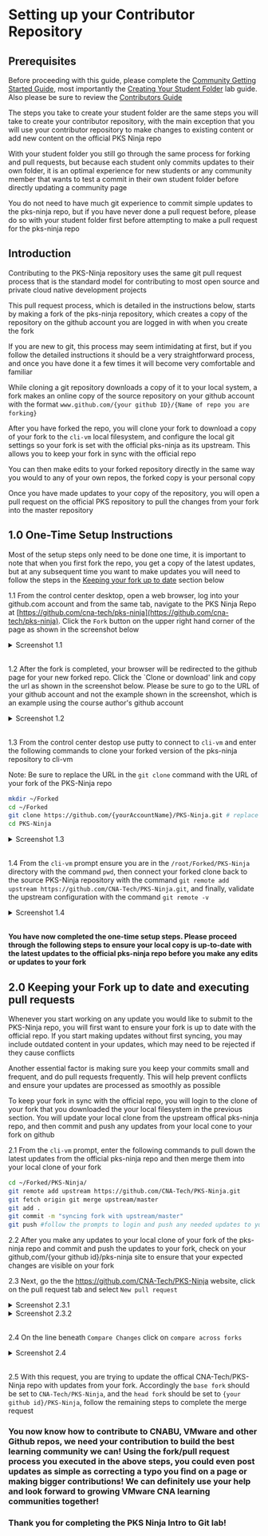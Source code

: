 # Setting up your Contributor Repository

## Prerequisites

Before proceeding with this guide, please complete the [Community Getting Started Guide](https://github.com/CNA-Tech/PKS-Ninja/tree/master/Courses/GettingStarted-GS3861), most importantly the [Creating Your Student Folder](https://github.com/CNA-Tech/PKS-Ninja/tree/master/LabGuides/CreateStudentFolder-SF6361) lab guide. Also please be sure to review the [Contributors Guide](https://github.com/CNA-Tech/PKS-Ninja/tree/master/Courses/ContributorsGuide-CG2415)

The steps you take to create your student folder are the same steps you will take to create your contributor repository, with the main exception that you will use your contributor repository to make changes to existing content or add new content on the official PKS Ninja repo

With your student folder you still go through the same process for forking and pull requests, but because each student only commits updates to their own folder, it is an optimal experience for new students or any community member that wants to test a commit in their own student folder before directly updating a community page

You do not need to have much git experience to commit simple updates to the pks-ninja repo, but if you have never done a pull request before, please do so with your student folder first before attempting to make a pull request for the pks-ninja repo

## Introduction

Contributing to the PKS-Ninja repository uses the same git pull request process that is the standard model for contributing to most open source and private cloud native development projects

This pull request process, which is detailed in the instructions below, starts by making a fork of the pks-ninja repository, which creates a copy of the repository on the github account you are logged in with when you create the fork

If you are new to git, this process may seem intimidating at first, but if you follow the detailed instructions it should be a very straightforward process, and once you have done it a few times it will become very comfortable and familiar

While cloning a git repository downloads a copy of it to your local system, a fork makes an online copy of the source repository on your github account with the format `www.github.com/{your github ID}/{Name of repo you are forking}`

After you have forked the repo, you will clone your fork to download a copy of your fork to the `cli-vm` local filesystem, and configure the local git settings so your fork is set with the official pks-ninja as its upstream. This allows you to keep your fork in sync with the official repo

You can then make edits to your forked repository directly in the same way you would to any of your own repos, the forked copy is your personal copy

Once you have made updates to your copy of the repository, you will open a pull request on the official PKS repository to pull the changes from your fork into the master repository

## 1.0 One-Time Setup Instructions

Most of the setup steps only need to be done one time, it is important to note that when you first fork the repo, you get a copy of the latest updates, but at any subsequent time you want to make updates you will need to follow the steps in the [Keeping your fork up to date]() section below

1.1 From the control center desktop, open a web browser, log into your github.com account and from the same tab, navigate to the PKS Ninja Repo at [https://github.com/cna-tech/pks-ninja](https://github.com/cna-tech/pks-ninja). Click the `Fork` button on the upper right hand corner of the page as shown in the screenshot below

<details><summary>Screenshot 1.1</summary>
<img src="Images/2018-11-14-11-26-54.png">
</details>
<br/>

1.2 After the fork is completed, your browser will be redirected to the github page for your new forked repo. Click the `Clone or download' link and copy the url as shown in the screenshot below. Please be sure to go to the URL of your github account and not the example shown in the screenshot, which is an example using the course author's github account

<details><summary>Screenshot 1.2</summary>
<img src="Images/2018-11-14-11-33-50.png">
</details>
<br/>

1.3 From the control center destop use putty to connect to `cli-vm` and enter the following commands to clone your forked version of the pks-ninja repository to cli-vm

Note: Be sure to replace the URL in the `git clone` command with the URL of your fork of the PKS-Ninja repo

```bash
mkdir ~/Forked
cd ~/Forked
git clone https://github.com/{yourAccountName}/PKS-Ninja.git # replace this url with the url to your fork of the PKS-Ninja repo
cd PKS-Ninja
```

<details><summary>Screenshot 1.3</summary>
<img src="Images/2018-11-14-11-42-45.png">
<img src="Images/2018-11-14-11-43-13.png">
</details>
<br/>

1.4 From the `cli-vm` prompt ensure you are in the `/root/Forked/PKS-Ninja` directory with the command `pwd`, then connect your forked clone back to the source PKS-Ninja repository with the command `git remote add upstream https://github.com/CNA-Tech/PKS-Ninja.git`, and finally, validate the upstream configuration with the command `git remote -v`

<details><summary>Screenshot 1.4</summary>
<img src="Images/2018-11-14-11-56-55.png">
</details>
<br/>

**You have now completed the one-time setup steps. Please proceed through the following steps to ensure your local copy is up-to-date with the latest updates to the official pks-ninja repo before you make any edits or updates to your fork**

## 2.0 Keeping your Fork up to date and executing pull requests

Whenever you start working on any update you would like to submit to the PKS-Ninja repo, you will first want to ensure your fork is up to date with the official repo. If you start making updates without first syncing, you may include outdated content in your updates, which may need to be rejected if they cause conflicts

Another essential factor is making sure you keep your commits small and frequent, and do pull requests frequently. This will help prevent conflicts and ensure your updates are processed as smoothly as possible

To keep your fork in sync with the official repo, you will login to the clone of your fork that you downloaded the your local filesystem in the previous section. You will update your local clone from the upstream offical pks-ninja repo, and then commit and push any updates from your local cone to your fork on github

2.1 From the `cli-vm` prompt, enter the following commands to pull down the latest updates from the official pks-ninja repo and then merge them into your local clone of your fork

```bash
cd ~/Forked/PKS-Ninja/
git remote add upstream https://github.com/CNA-Tech/PKS-Ninja.git
git fetch origin git merge upstream/master
git add .
git commit -m "syncing fork with upstream/master"
git push #follow the prompts to login and push any needed updates to your fork
```

2.2 After you make any updates to your local clone of your fork of the pks-ninja repo and commit and push the updates to your fork, check on your github,com/{your github id}/pks-ninja site to ensure that your expected changes are visible on your fork

2.3 Next, go the the https://github.com/CNA-Tech/PKS-Ninja website, click on the pull request tab and select `New pull request`

<details><summary>Screenshot 2.3.1</summary>
<img src="Images/2018-12-11-03-22-04.png">
</details>

<details><summary>Screenshot 2.3.2</summary>
<img src="Images/2018-12-11-03-23-47.png">
</details>
<br/>

2.4 On the line beneath `Compare Changes` click on `compare across forks`

<details><summary>Screenshot 2.4</summary>
<img src="Images/2018-12-11-03-26-04.png">
</details>
<br/>

2.5 With this request, you are trying to update the offical CNA-Tech/PKS-Ninja repo with updates from your fork. Accordingly the `base fork` should be set to `CNA-Tech/PKS-Ninja`, and the `head fork` should be set to `{your github id}/PKS-Ninja`, follow the remaining steps to complete the merge request

### You now know how to contribute to CNABU, VMware and other Github repos, we need your contribution to build the best learning community we can! Using the fork/pull request process you executed in the above steps, you could even post updates as simple as correcting a typo you find on a page or making bigger contributions! We can definitely use your help and look forward to growing VMware CNA learning communities together!

### Thank you for completing the PKS Ninja Intro to Git lab!
